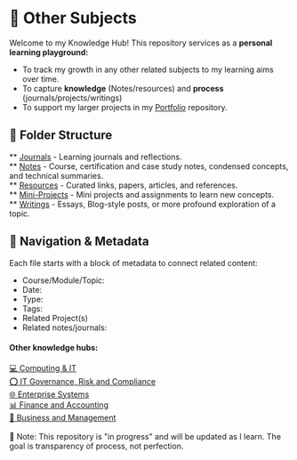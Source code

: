# 📑 Other Subjects

Welcome to my Knowledge Hub!
This repository services as a <b>personal learning playground:</b>
- To track my growth in any other related subjects to my learning aims over time. 
- To capture <b>knowledge</b> (Notes/resources) and <b>process</b> (journals/projects/writings)
- To support my larger projects in my [ Portfolio](https://github.com/NikiDigitals/Portfolio_Projects) repository. 

## 📂 Folder Structure
** [Journals](journals) - Learning journals and reflections.  
** [Notes](notes) - Course, certification and case study notes, condensed concepts, and technical summaries.  
** [Resources](resources) - Curated links, papers, articles, and references.  
** [Mini-Projects](mini-projects) - Mini projects and assignments to learn new concepts.  
** [Writings](writings) - Essays, Blog-style posts, or more profound exploration of a topic.  

## 🧭 Navigation & Metadata

Each file starts with a block of metadata to connect related content:  
- Course/Module/Topic:  
- Date:  
- Type:  
- Tags:  
- Related Project(s)  
- Related notes/journals:  

<h4>Other knowledge hubs:</h4>

[💻 Computing & IT](https://github.com/NikiDigitals/Computing-IT)  
[⭕ IT Governance, Risk and Compliance](https://github.com/NikiDigitals/GRC)  
[🌐 Enterprise Systems](https://github.com/NikiDigitals/systems)  
[📊 Finance and Accounting](https://github.com/NikiDigitals/Finance-and-accounting)  
[💼 Business and Management](https://github.com/NikiDigitals/Management-Business)   
<br>
📌 Note: This repository is "in progress" and will be updated as I learn. 
The goal is transparency of process, not perfection.
